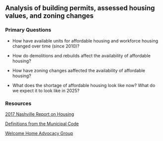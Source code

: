 
## Analysis of building permits, assessed housing values, and zoning changes

### Primary Questions
- How have available units for affordable housing and workforce housing changed over time (since 2010)?

- How do demolitions and rebuilds affect the availability of affordable housing?

- How have zoning changes aaffected the availability of affordable housing?

- What does the shortage of affordable housing look like now? What do we expect it to look like in 2025?


### Resources
[2017 Nashville Report on Housing](https://www.nashville.gov/Portals/0/SiteContent/MayorsOffice/AffordableHousing/Housing%20Nashville%20FINAL.pdf)

[Definitions from the Municipal Code](https://library.municode.com/tn/metro_government_of_nashville_and_davidson_county/codes/code_of_ordinances?nodeId=CD_TIT2AD_DIVVIOTPRPO_CH2.213AFWOHOINGR_2.213.010DE)

[Welcome Home Advocacy Group](https://www.welcomehomenashville.org/)
